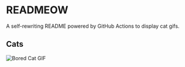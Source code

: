 # READMEOW

A self-rewriting README powered by GitHub Actions to display cat gifs.

## Cats

![Bored Cat GIF](https://media3.giphy.com/media/mlvseq9yvZhba/200.gif?cid=9acd02daqgaybq8quco17n45gh29iyky8bftj5d67xr3afaq&ep=v1_gifs_search&rid=200.gif&ct=g)

